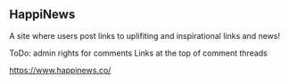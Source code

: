 ## HappiNews

A site where users post links to uplifiting and inspirational links and news!

ToDo: admin rights for comments
Links at the top of comment threads

https://www.happinews.co/
